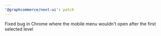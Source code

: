 ```yaml
---
'@graphcommerce/next-ui': patch
---
```


Fixed bug in Chrome where the mobile menu wouldn't open after the first selected level
